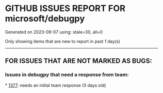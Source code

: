 
# GITHUB ISSUES REPORT FOR microsoft/debugpy


Generated on 2023-09-07 using: stale=30, all=0


Only showing items that are new to report in past 1 day(s)


---

## FOR ISSUES THAT ARE NOT MARKED AS BUGS:


### Issues in debugpy that need a response from team:


\* [1377](https://github.com/microsoft/debugpy/issues/1377 "Show Python Process names in debugger"): needs an initial team response (0 days old)
